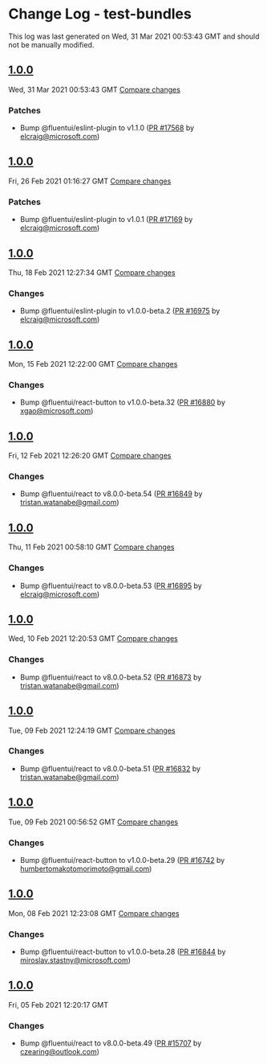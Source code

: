 # Change Log - test-bundles

This log was last generated on Wed, 31 Mar 2021 00:53:43 GMT and should not be manually modified.

<!-- Start content -->

## [1.0.0](https://github.com/microsoft/fluentui/tree/test-bundles_v1.0.0)

Wed, 31 Mar 2021 00:53:43 GMT 
[Compare changes](https://github.com/microsoft/fluentui/compare/test-bundles_v1.0.0..test-bundles_v1.0.0)

### Patches

- Bump @fluentui/eslint-plugin to v1.1.0 ([PR #17568](https://github.com/microsoft/fluentui/pull/17568) by elcraig@microsoft.com)

## [1.0.0](https://github.com/microsoft/fluentui/tree/test-bundles_v1.0.0)

Fri, 26 Feb 2021 01:16:27 GMT 
[Compare changes](https://github.com/microsoft/fluentui/compare/test-bundles_v1.0.0..test-bundles_v1.0.0)

### Patches

- Bump @fluentui/eslint-plugin to v1.0.1 ([PR #17169](https://github.com/microsoft/fluentui/pull/17169) by elcraig@microsoft.com)

## [1.0.0](https://github.com/microsoft/fluentui/tree/test-bundles_v1.0.0)

Thu, 18 Feb 2021 12:27:34 GMT 
[Compare changes](https://github.com/microsoft/fluentui/compare/test-bundles_v1.0.0..test-bundles_v1.0.0)

### Changes

- Bump @fluentui/eslint-plugin to v1.0.0-beta.2 ([PR #16975](https://github.com/microsoft/fluentui/pull/16975) by elcraig@microsoft.com)

## [1.0.0](https://github.com/microsoft/fluentui/tree/test-bundles_v1.0.0)

Mon, 15 Feb 2021 12:22:00 GMT 
[Compare changes](https://github.com/microsoft/fluentui/compare/test-bundles_v1.0.0..test-bundles_v1.0.0)

### Changes

- Bump @fluentui/react-button to v1.0.0-beta.32 ([PR #16880](https://github.com/microsoft/fluentui/pull/16880) by xgao@microsoft.com)

## [1.0.0](https://github.com/microsoft/fluentui/tree/test-bundles_v1.0.0)

Fri, 12 Feb 2021 12:26:20 GMT 
[Compare changes](https://github.com/microsoft/fluentui/compare/test-bundles_v1.0.0..test-bundles_v1.0.0)

### Changes

- Bump @fluentui/react to v8.0.0-beta.54 ([PR #16849](https://github.com/microsoft/fluentui/pull/16849) by tristan.watanabe@gmail.com)

## [1.0.0](https://github.com/microsoft/fluentui/tree/test-bundles_v1.0.0)

Thu, 11 Feb 2021 00:58:10 GMT 
[Compare changes](https://github.com/microsoft/fluentui/compare/test-bundles_v1.0.0..test-bundles_v1.0.0)

### Changes

- Bump @fluentui/react to v8.0.0-beta.53 ([PR #16895](https://github.com/microsoft/fluentui/pull/16895) by elcraig@microsoft.com)

## [1.0.0](https://github.com/microsoft/fluentui/tree/test-bundles_v1.0.0)

Wed, 10 Feb 2021 12:20:53 GMT 
[Compare changes](https://github.com/microsoft/fluentui/compare/test-bundles_v1.0.0..test-bundles_v1.0.0)

### Changes

- Bump @fluentui/react to v8.0.0-beta.52 ([PR #16873](https://github.com/microsoft/fluentui/pull/16873) by tristan.watanabe@gmail.com)

## [1.0.0](https://github.com/microsoft/fluentui/tree/test-bundles_v1.0.0)

Tue, 09 Feb 2021 12:24:19 GMT 
[Compare changes](https://github.com/microsoft/fluentui/compare/test-bundles_v1.0.0..test-bundles_v1.0.0)

### Changes

- Bump @fluentui/react to v8.0.0-beta.51 ([PR #16832](https://github.com/microsoft/fluentui/pull/16832) by tristan.watanabe@gmail.com)

## [1.0.0](https://github.com/microsoft/fluentui/tree/test-bundles_v1.0.0)

Tue, 09 Feb 2021 00:56:52 GMT 
[Compare changes](https://github.com/microsoft/fluentui/compare/test-bundles_v1.0.0..test-bundles_v1.0.0)

### Changes

- Bump @fluentui/react-button to v1.0.0-beta.29 ([PR #16742](https://github.com/microsoft/fluentui/pull/16742) by humbertomakotomorimoto@gmail.com)

## [1.0.0](https://github.com/microsoft/fluentui/tree/test-bundles_v1.0.0)

Mon, 08 Feb 2021 12:23:08 GMT 
[Compare changes](https://github.com/microsoft/fluentui/compare/test-bundles_v1.0.0..test-bundles_v1.0.0)

### Changes

- Bump @fluentui/react-button to v1.0.0-beta.28 ([PR #16844](https://github.com/microsoft/fluentui/pull/16844) by miroslav.stastny@microsoft.com)

## [1.0.0](https://github.com/microsoft/fluentui/tree/test-bundles_v1.0.0)

Fri, 05 Feb 2021 12:20:17 GMT

### Changes

- Bump @fluentui/react to v8.0.0-beta.49 ([PR #15707](https://github.com/microsoft/fluentui/pull/15707) by czearing@outlook.com)
